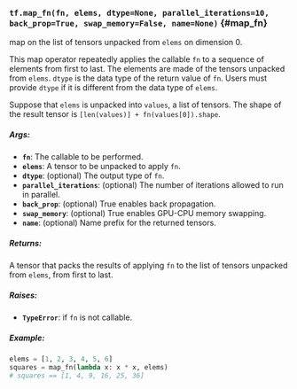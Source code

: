 ### `tf.map_fn(fn, elems, dtype=None, parallel_iterations=10, back_prop=True, swap_memory=False, name=None)` {#map_fn}

map on the list of tensors unpacked from `elems` on dimension 0.

This map operator repeatedly applies the callable `fn` to a sequence of
elements from first to last. The elements are made of the tensors unpacked
from `elems`. `dtype` is the data type of the return value of `fn`. Users
must provide `dtype` if it is different from the data type of `elems`.

Suppose that `elems` is unpacked into `values`, a list of tensors. The shape
of the result tensor is `[len(values)] + fn(values[0]).shape`.

##### Args:


*  <b>`fn`</b>: The callable to be performed.
*  <b>`elems`</b>: A tensor to be unpacked to apply `fn`.
*  <b>`dtype`</b>: (optional) The output type of `fn`.
*  <b>`parallel_iterations`</b>: (optional) The number of iterations allowed to run
                       in parallel.
*  <b>`back_prop`</b>: (optional) True enables back propagation.
*  <b>`swap_memory`</b>: (optional) True enables GPU-CPU memory swapping.
*  <b>`name`</b>: (optional) Name prefix for the returned tensors.

##### Returns:

  A tensor that packs the results of applying `fn` to the list of tensors
  unpacked from `elems`, from first to last.

##### Raises:


*  <b>`TypeError`</b>: if `fn` is not callable.

##### Example:

  ```python
  elems = [1, 2, 3, 4, 5, 6]
  squares = map_fn(lambda x: x * x, elems)
  # squares == [1, 4, 9, 16, 25, 36]
  ```

